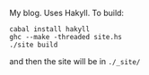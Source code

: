 My blog. Uses Hakyll. To build:

```
cabal install hakyll
ghc --make -threaded site.hs
./site build
```

and then the site will be in `./_site/`
